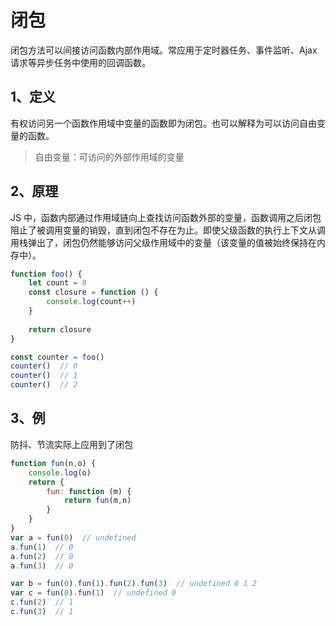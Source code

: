 # 闭包
闭包方法可以间接访问函数内部作用域。常应用于定时器任务、事件监听、Ajax请求等异步任务中使用的回调函数。

## 1、定义
有权访问另一个函数作用域中变量的函数即为闭包。也可以解释为可以访问自由变量的函数。
> 自由变量：可访问的外部作用域的变量

## 2、原理
JS 中，函数内部通过作用域链向上查找访问函数外部的变量，函数调用之后闭包阻止了被调用变量的销毁，直到闭包不存在为止。即使父级函数的执行上下文从调用栈弹出了，闭包仍然能够访问父级作用域中的变量（该变量的值被始终保持在内存中）。

<!-- > 作用域链： 执行上下文的集合，呈链式结构，保证了对环境中有权访问变量和函数的有序访问。 -->

``` javascript
function foo() {
	let count = 0
	const closure = function () {
		console.log(count++)
	}
	
	return closure
}

const counter = foo()
counter()  // 0
counter()  // 1
counter()  // 2
```

## 3、例
防抖、节流实际上应用到了闭包
``` javascript
function fun(n,o) {
	console.log(o)
	return {
		fun: function (m) {
			return fun(m,n)
		}
	}
}
var a = fun(0)  // undefined
a.fun(1)  // 0
a.fun(2)  // 0		
a.fun(3)  // 0

var b = fun(0).fun(1).fun(2).fun(3)  // undefined 0 1 2
var c = fun(0).fun(1)  // undefined 0
c.fun(2)  // 1
c.fun(3)  // 1
```

